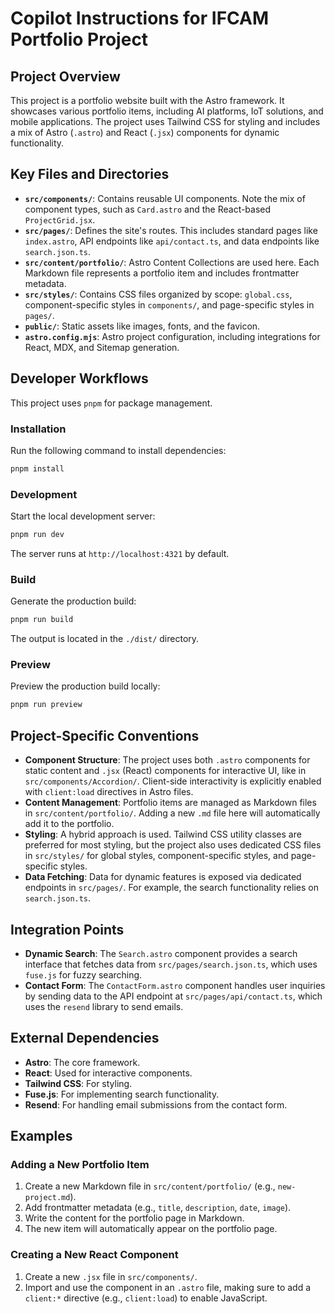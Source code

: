 # Copilot Instructions for IFCAM Portfolio Project

## Project Overview
This project is a portfolio website built with the Astro framework. It showcases various portfolio items, including AI platforms, IoT solutions, and mobile applications. The project uses Tailwind CSS for styling and includes a mix of Astro (`.astro`) and React (`.jsx`) components for dynamic functionality.

## Key Files and Directories
- **`src/components/`**: Contains reusable UI components. Note the mix of component types, such as `Card.astro` and the React-based `ProjectGrid.jsx`.
- **`src/pages/`**: Defines the site's routes. This includes standard pages like `index.astro`, API endpoints like `api/contact.ts`, and data endpoints like `search.json.ts`.
- **`src/content/portfolio/`**: Astro Content Collections are used here. Each Markdown file represents a portfolio item and includes frontmatter metadata.
- **`src/styles/`**: Contains CSS files organized by scope: `global.css`, component-specific styles in `components/`, and page-specific styles in `pages/`.
- **`public/`**: Static assets like images, fonts, and the favicon.
- **`astro.config.mjs`**: Astro project configuration, including integrations for React, MDX, and Sitemap generation.

## Developer Workflows
This project uses `pnpm` for package management.

### Installation
Run the following command to install dependencies:
```bash
pnpm install
```

### Development
Start the local development server:
```bash
pnpm run dev
```
The server runs at `http://localhost:4321` by default.

### Build
Generate the production build:
```bash
pnpm run build
```
The output is located in the `./dist/` directory.

### Preview
Preview the production build locally:
```bash
pnpm run preview
```

## Project-Specific Conventions
- **Component Structure**: The project uses both `.astro` components for static content and `.jsx` (React) components for interactive UI, like in `src/components/Accordion/`. Client-side interactivity is explicitly enabled with `client:load` directives in Astro files.
- **Content Management**: Portfolio items are managed as Markdown files in `src/content/portfolio/`. Adding a new `.md` file here will automatically add it to the portfolio.
- **Styling**: A hybrid approach is used. Tailwind CSS utility classes are preferred for most styling, but the project also uses dedicated CSS files in `src/styles/` for global styles, component-specific styles, and page-specific styles.
- **Data Fetching**: Data for dynamic features is exposed via dedicated endpoints in `src/pages/`. For example, the search functionality relies on `search.json.ts`.

## Integration Points
- **Dynamic Search**: The `Search.astro` component provides a search interface that fetches data from `src/pages/search.json.ts`, which uses `fuse.js` for fuzzy searching.
- **Contact Form**: The `ContactForm.astro` component handles user inquiries by sending data to the API endpoint at `src/pages/api/contact.ts`, which uses the `resend` library to send emails.

## External Dependencies
- **Astro**: The core framework.
- **React**: Used for interactive components.
- **Tailwind CSS**: For styling.
- **Fuse.js**: For implementing search functionality.
- **Resend**: For handling email submissions from the contact form.

## Examples
### Adding a New Portfolio Item
1. Create a new Markdown file in `src/content/portfolio/` (e.g., `new-project.md`).
2. Add frontmatter metadata (e.g., `title`, `description`, `date`, `image`).
3. Write the content for the portfolio page in Markdown.
4. The new item will automatically appear on the portfolio page.

### Creating a New React Component
1. Create a new `.jsx` file in `src/components/`.
2. Import and use the component in an `.astro` file, making sure to add a `client:*` directive (e.g., `client:load`) to enable JavaScript.
